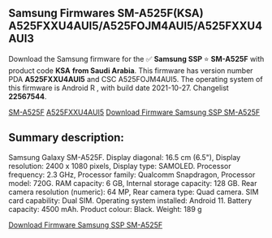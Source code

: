 <h2>Samsung Firmwares SM-A525F(KSA) A525FXXU4AUI5/A525FOJM4AUI5/A525FXXU4AUI3</h2>
Download the Samsung firmware for the ✅ <strong>Samsung SSP </strong> ⭐ <strong>SM-A525F</strong> with product code <strong>KSA</strong> <strong> from Saudi Arabia</strong>. This firmware has version number PDA <strong>A525FXXU4AUI5</strong> and CSC A525FOJM4AUI5. The operating system of this firmware is Android R , with build date 2021-10-27. Changelist <strong>22567544</strong>.


[SM-A525F](https://samfirm.shop/samsung/model/SM-A525F)
[A525FXXU4AUI5](https://samfirm.shop/samsung/pda/A525FXXU4AUI5)
[Download Firmware Samsung SSP SM-A525F](https://samfirm.shop/samsung/firmware/469296)
<h2>Summary description:</h2>
<p>Samsung Galaxy SM-A525F. Display diagonal: 16.5 cm (6.5"), Display resolution: 2400 x 1080 pixels, Display type: SAMOLED. Processor frequency: 2.3 GHz, Processor family: Qualcomm Snapdragon, Processor model: 720G. RAM capacity: 6 GB, Internal storage capacity: 128 GB. Rear camera resolution (numeric): 64 MP, Rear camera type: Quad camera. SIM card capability: Dual SIM. Operating system installed: Android 11. Battery capacity: 4500 mAh. Product colour: Black. Weight: 189 g</p>


[Download Firmware Samsung SSP SM-A525F](https://samfirm.shop/samsung/firmware/469296)
